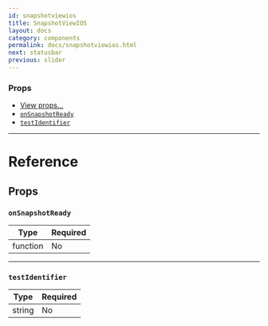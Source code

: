 ```yaml
---
id: snapshotviewios
title: SnapshotViewIOS
layout: docs
category: components
permalink: docs/snapshotviewios.html
next: statusbar
previous: slider
---
```


### Props

- [View props...](docs/view-props.html)
- [`onSnapshotReady`](docs/snapshotviewios.html#onsnapshotready)
- [`testIdentifier`](docs/snapshotviewios.html#testidentifier)






---

# Reference

## Props

### `onSnapshotReady`



| Type | Required |
| - | - |
| function | No |




---

### `testIdentifier`



| Type | Required |
| - | - |
| string | No |






